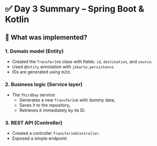 # ✅ Day 3 Summary – Spring Boot & Kotlin

## 🔧 What was implemented?

### 1. Domain model (Entity)
- Created the `TransferJob` class with fields: `id`, `destination`, and `source`.
- Used `@Entity` annotation with `jakarta.persistence`.
- IDs are generated using `UUID`.

### 2. Business logic (Service layer)
- The `ThirdDay` service:
    - Generates a new `TransferJob` with dummy data,
    - Saves it to the repository,
    - Retrieves it immediately by its ID.

### 3. REST API (Controller)
- Created a controller `TransferJobController`.
- Exposed a simple endpoint:
